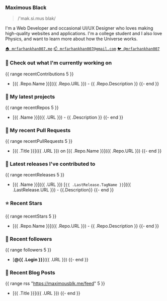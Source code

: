### Maximous Black

> /'mak.si.mus blak/

I'm a Web Developer and occasional UI/UX Designer who loves making high-quality websites and applications. I'm a college
student and I also love Physics, and want to learn more about how the Universe works.

[`🏠 mrfarhankhan007.me`](https://maximousblk.me/)
[`📫 mrfarhankhan007@gmail.com`](mailto:maximousblk@gmail.com)
[`🐦 @mrfarhankhan007`](https://twitter.com/maximousblk)

### 👷 Check out what I'm currently working on
{{ range recentContributions 5 }}
- [{{ .Repo.Name }}]({{ .Repo.URL }}) - {{ .Repo.Description }}
{{- end }}

### 🌱 My latest projects
{{ range recentRepos 5 }}
- [{{ .Name }}]({{ .URL }}) - {{ .Description }}
{{- end }}

### 🔨 My recent Pull Requests
{{ range recentPullRequests 5 }}
- [{{ .Title }}]({{ .URL }}) on [{{ .Repo.Name }}]({{ .Repo.URL }})
{{- end }}

### 🔭 Latest releases I've contributed to
{{ range recentReleases 5 }}
- [{{ .Name }}]({{ .URL }}) [`{{ .LastRelease.TagName }}`]({{ .LastRelease.URL }}) - {{.Description}}
{{- end }}

### ⭐ Recent Stars
{{ range recentStars 5 }}
- [{{ .Repo.Name }}]({{ .Repo.URL }}) - {{ .Repo.Description }}
{{- end }}

### 💖 Recent followers
{{ range followers 5 }}
- [**@{{ .Login }}**]({{ .URL }})
{{- end }}

### 📰 Recent Blog Posts
{{ range rss "https://maximousblk.me/feed" 5 }}
- [{{ .Title }}]({{ .URL }})
{{- end }}
